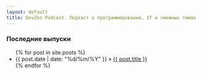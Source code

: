 ```yaml
---
layout: default
title: DevZen Podcast. Подкаст о программировании, IT и смежных темах
---
```


### Последние выпуски

<ul class="posts">
  {% for post in site.posts %}
    <li><span>{{ post.date | date: "%d/%m/%Y" }}</span> &raquo; <a href="{{ post.url }}">{{ post.title }}</a> <a href="{{ post.url }}#disqus_thread"></a></a></li>
  {% endfor %}
</ul>
